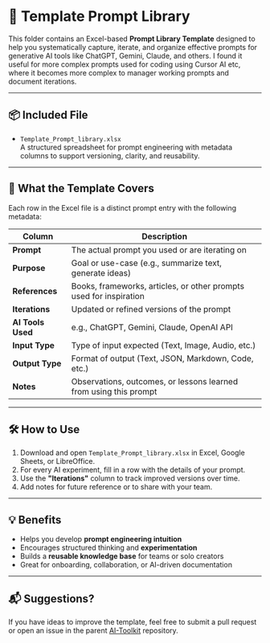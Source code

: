 # 📄 Template Prompt Library

This folder contains an Excel-based **Prompt Library Template** designed to help you systematically capture, iterate, and organize effective prompts for generative AI tools like ChatGPT, Gemini, Claude, and others.
I found it useful for more complex prompts used for coding using Cursor AI etc, where it becomes more complex to manager working prompts and document iterations.

---

## 📦 Included File

- `Template_Prompt_library.xlsx`  
  A structured spreadsheet for prompt engineering with metadata columns to support versioning, clarity, and reusability.

---

## 🧠 What the Template Covers

Each row in the Excel file is a distinct prompt entry with the following metadata:

| Column            | Description                                                                 |
|-------------------|-----------------------------------------------------------------------------|
| **Prompt**         | The actual prompt you used or are iterating on                             |
| **Purpose**        | Goal or use-case (e.g., summarize text, generate ideas)                    |
| **References**     | Books, frameworks, articles, or other prompts used for inspiration         |
| **Iterations**     | Updated or refined versions of the prompt                                  |
| **AI Tools Used**  | e.g., ChatGPT, Gemini, Claude, OpenAI API                                  |
| **Input Type**     | Type of input expected (Text, Image, Audio, etc.)                          |
| **Output Type**    | Format of output (Text, JSON, Markdown, Code, etc.)                        |
| **Notes**          | Observations, outcomes, or lessons learned from using this prompt          |

---

## 🛠 How to Use

1. Download and open `Template_Prompt_library.xlsx` in Excel, Google Sheets, or LibreOffice.
2. For every AI experiment, fill in a row with the details of your prompt.
3. Use the **"Iterations"** column to track improved versions over time.
4. Add notes for future reference or to share with your team.

---

## 💡 Benefits

- Helps you develop **prompt engineering intuition**
- Encourages structured thinking and **experimentation**
- Builds a **reusable knowledge base** for teams or solo creators
- Great for onboarding, collaboration, or AI-driven documentation

---

## 📬 Suggestions?

If you have ideas to improve the template, feel free to submit a pull request or open an issue in the parent [AI-Toolkit](../) repository.

